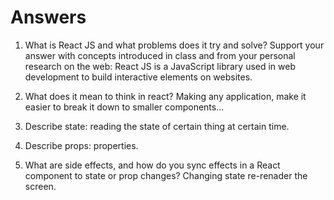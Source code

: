 # Answers

1. What is React JS and what problems does it try and solve? Support your answer with concepts introduced in class and from your personal research on the web: React JS is a JavaScript library used in web development to build interactive elements on websites.

2. What does it mean to think in react? Making any application, make it easier to break it down to smaller components...

3. Describe state: reading the state of certain thing at certain time.

4. Describe props: properties.

5. What are side effects, and how do you sync effects in a React component to state or prop changes? Changing state re-renader the screen. 
